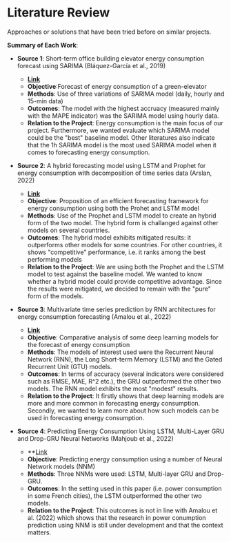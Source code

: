 # Literature Review

Approaches or solutions that have been tried before on similar projects.

**Summary of Each Work**:

- **Source 1**: Short-term office building elevator energy consumption forecast using SARIMA (Bláquez-García et al., 2019)

  - **[Link](https://www.tandfonline.com/doi/full/10.1080/19401493.2019.1698657)**
  - **Objective**:Forecast of energy consumption of a green-elevator
  - **Methods**: Use of three variations of SARIMA model (daily, hourly and 15-min data)  
  - **Outcomes**: The model with the highest accruacy (measured mainly with the MAPE indicator) was the SARIMA model using hourly data. 
  - **Relation to the Project**: Energy consumption is the main focus of our project. Furthermore, we wanted evaluate which SARIMA model could be the "best" baseline model. Other literatures also indicate that the 1h SARIMA model is the most used SARIMA model when it comes to forecasting energy consumption. 

- **Source 2**: A hybrid forecasting model using LSTM and Prophet for energy consumption with decomposition of time series data (Arslan, 2022)

  - **[Link](https://peerj.com/articles/cs-1001/)**
  - **Objective**: Proposition of an efficient forecasting framework for energy consumption using both the Prohet and LSTM model
  - **Methods**: Use of the Prophet and LSTM model to create an hybrid form of the two model. The hybrid form is challanged against other models on several countries.
  - **Outcomes**: The hybrid model exhibits mitigated results: it outperforms other models for some countries. For other countries, it shows "competitive" performance, i.e. it ranks among the best performing models
  - **Relation to the Project**: We are using both the Prophet and the LSTM model to test against the baseline model. We wanted to know whether a hybrid model could provide competitive advantage. Since the results were mitigated, we decided to remain with the "pure" form of the models.

- **Source 3**: Multivariate time series prediction by RNN architectures for energy consumption forecasting (Amalou et al., 2022)

  - **[Link](https://www.sciencedirect.com/science/article/pii/S2352484722013932?via%3Dihub)**
  - **Objective**: Comparative analysis of some deep learning models for the forecast of energy consumption
  - **Methods**: The models of interest used were the Recurrent Neural Network (RNN), the Long Short-term Memory (LSTM) and the Gated Recurrent Unit (GTU) models.
  - **Outcomes**: In terms of accuracy (several indicators were considered such as RMSE, MAE, R^2 etc.), the GRU outperformed the other two models. The RNN model exhibits the most "modest" results. 
  - **Relation to the Project**: It firstly shows that deep learning models are more and more common in forecasting energy consumption. Secondly, we wanted to learn more about how such models can be used in forecasting energy consumption.
 
- **Source 4**: Predicting Energy Consumption Using LSTM, Multi-Layer GRU and Drop-GRU Neural Networks (Mahjoub et al., 2022)
 
  - **[Link](https://www.mdpi.com/1424-8220/22/11/4062)
  - **Objective**: Predicting energy consumption using a number of Neural Network models (NNM)
  - **Methods**: Three NNMs were used: LSTM, Multi-layer GRU and Drop-GRU.
  - **Outcomes**: In the setting used in this paper (i.e. power consumption in some French cities), the LSTM outperformed the other two models. 
  - **Relation to the Project**: This outcomes is not in line with Amalou et al. (2022) which shows that the research in power conumption prediction using NNM is still under development and that the context matters.
